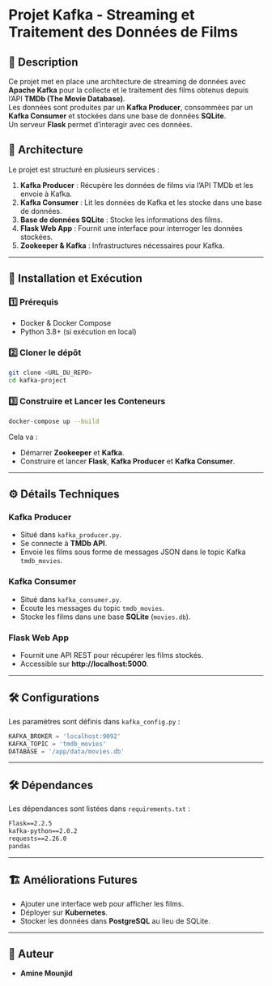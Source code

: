 # **Projet Kafka - Streaming et Traitement des Données de Films**

## 📌 **Description**
Ce projet met en place une architecture de streaming de données avec **Apache Kafka** pour la collecte et le traitement des films obtenus depuis l’API **TMDb (The Movie Database)**.  
Les données sont produites par un **Kafka Producer**, consommées par un **Kafka Consumer** et stockées dans une base de données **SQLite**.  
Un serveur **Flask** permet d’interagir avec ces données.

## 💁 **Architecture**
Le projet est structuré en plusieurs services :

1. **Kafka Producer** : Récupère les données de films via l’API TMDb et les envoie à Kafka.
2. **Kafka Consumer** : Lit les données de Kafka et les stocke dans une base de données.
3. **Base de données SQLite** : Stocke les informations des films.
4. **Flask Web App** : Fournit une interface pour interroger les données stockées.
5. **Zookeeper & Kafka** : Infrastructures nécessaires pour Kafka.

---

## 🚀 **Installation et Exécution**

### **1️⃣ Prérequis**
- Docker & Docker Compose
- Python 3.8+ (si exécution en local)

### **2️⃣ Cloner le dépôt**
```bash
git clone <URL_DU_REPO>
cd kafka-project
```

### **3️⃣ Construire et Lancer les Conteneurs**
```bash
docker-compose up --build
```
Cela va :
- Démarrer **Zookeeper** et **Kafka**.
- Construire et lancer **Flask**, **Kafka Producer** et **Kafka Consumer**.

---

## ⚙️ **Détails Techniques**

### **Kafka Producer**
- Situé dans `kafka_producer.py`.
- Se connecte à **TMDb API**.
- Envoie les films sous forme de messages JSON dans le topic Kafka `tmdb_movies`.

### **Kafka Consumer**
- Situé dans `kafka_consumer.py`.
- Écoute les messages du topic `tmdb_movies`.
- Stocke les films dans une base **SQLite** (`movies.db`).

### **Flask Web App**
- Fournit une API REST pour récupérer les films stockés.
- Accessible sur **http://localhost:5000**.

---

## 🛠 **Configurations**
Les paramètres sont définis dans `kafka_config.py` :
```python
KAFKA_BROKER = 'localhost:9092'
KAFKA_TOPIC = 'tmdb_movies'
DATABASE = '/app/data/movies.db'
```

---

## 🛠️ **Dépendances**
Les dépendances sont listées dans `requirements.txt` :
```txt
Flask==2.2.5
kafka-python==2.0.2
requests==2.26.0
pandas
```

---

## 🏗 **Améliorations Futures**
- Ajouter une interface web pour afficher les films.
- Déployer sur **Kubernetes**.
- Stocker les données dans **PostgreSQL** au lieu de SQLite.

---

## 📝 **Auteur**
- **Amine Mounjid**  

